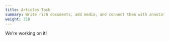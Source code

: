 ```yaml
---
title: Articles Task
summary: Write rich documents, add media, and connect them with annotations and models.
weight: 310
---
```


We're working on it!
